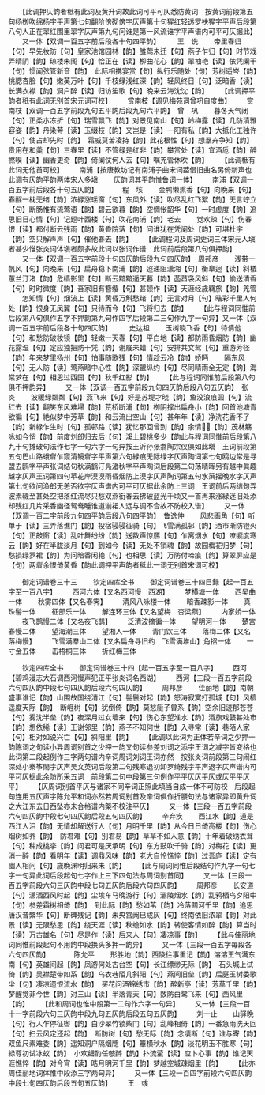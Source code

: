 <!-- { "loadSidebar": true } -->
　　【此调押仄韵者秪有此词及黄升词故此词可平可仄悉防黄词　按黄词前段第五句杨栁吹绵杨字平声第七句翻阶傍砌傍字仄声第十句猩红轻透罗袂猩字平声后段第八句人正在翠红围里翠字仄声第九句问谁是第一风流谁字平声谱内可平可仄据此】
　　又一体【双调一百五字前后段各十句四平韵】　　　王　诜
　　帝里春归【句】早先妆防【句】皇家池馆园林【韵】雏莺未迁【句】燕子乍归【句】时节戏弄晴阴【韵】琼楼朱阁【句】恰正在【读】栁曲花心【韵】翠袖艳【读】依凭阑干【句】惯闻弦管新音【韵】　此际相携宴赏【句】纵行乐随处【句】芳树遥岑【韵】桃腮杏脸【句】嫩英万叶【句】千枝绿浅红深【韵】轻风终日【句】泛暗香【读】长满衣襟【韵】洞户醉【读】归访笙歌【句】晩来云海沈沈【韵】
　　【此调押平韵者秖有此词无别首宋元词可校】
　　赏南枝【调见梅苑词曾巩自度曲】
　　赏南枝【双调一百五字前段九句五平韵后段九句六平韵】　曾　巩
　　暮冬天气闭【句】正柔朩冻折【句】瑞雪飘飞【韵】对景见南山【句】岭梅露【读】几防清雅容姿【韵】丹染萼【读】玉缀枝【韵】又岂是【读】一阳有私【韵】大抵化工独许【句】使占却先时【韵】　霜威莫苦凌持【韵】此花根性【句】想羣卉争知【韵】贵用在和羮【句】三春里【读】不管绿是红非【韵】攀赏处【读】宜酒卮【韵】醉撚嗅【读】幽香更奇【韵】倚阑仗何人去【句】嘱羌管休吹【韵】
　　【此调秪有此词无他首可校】
　　南浦【按唐教坊记有南浦子曲宋词葢借旧曲名另倚新声也　此调有仄韵平韵两体宋人多塡
　　仄韵词其平韵惟鲁词一体】
　　南浦【双调一百五字前后段各十句五仄韵】　　　　程　垓
　　金鸭懒熏香【句】向晩来【句】春酲一枕无绪【韵】浓緑涨瑶窗【句】东风外【读】吹尽乱红飞絮【韵】无言竚立【句】断肠惟有流莺语【韵】碧云欲暮【韵】空惆怅韶华【句】一时虚度【韵】追思旧日心情【句】记题叶西楼【句】吹花南浦【韵】老去
　　觉欢疎【句】伤春恨【读】都付断云残雨【韵】黄昏院落【句】问谁犹在凭阑处【韵】可堪杜宇【韵】空只解声声【句】催他春去【韵】
　　【此调程词及周词史词三体宋元人塡者甚少惟张炎词体塡者颇多故此词以张词作谱　此词前后段第八句俱押韵】
　　又一体【双调一百五字前段十句四仄韵后段九句四仄韵】　周邦彦
　　浅带一帆风【句】向晩来【句】扁舟稳下南浦【韵】迢递阻潇湘【句】衡臯迥【读】斜檥蕙兰汀渚【韵】危樯影里【句】断云黯黯遥天暮【韵】菡蓞袅风斜【句】偷送清香【句】时时微度【韵】吾家旧有簪缨【句】甚顿作【读】天涯经歳羇旅【韵】羌管
　　怎知情【句】烟波上【读】黄昏万斛愁绪【韵】无言对月【句】晧彩千里人何处【韵】恨身无凤翼【句】只待而今【句】飞将归去【韵】
　　【此与程词同惟前后段第八句俱作五字不押韵第九句作四字后段第二三句作九字一句异】又一体【双调一百五字前后段各十句四仄韵】　　　史达祖
　　玉树晓飞香【句】待倩他【句】和愁防破妆镜【韵】轻嫩一天春【句】平白地【读】都防雨昏烟防【韵】幽花露湿【句】定应独把防干凭【韵】谢屐未蜡【句】安排共文鸳【句】重游芳径【韵】年来梦里扬州【句】怕事随歌残【句】情趁云冷【韵】娇眄
　　隔东风【句】无人防【读】莺燕暗中心性【韵】深盟纵约【句】尽同晴雨全无定【韵】海棠梦在【句】相思过西园【句】秋千红影【韵】
　　【此与程词同惟前后段第八句俱不押韵异】
　　又一体【双调一百五字前段九句四仄韵后段八句五仄韵】　张　炎
　　波暖绿粼粼【句】燕飞来【句】好是苏堤才晓【韵】鱼没浪痕圆【句】流红去【读】翻笑东风难埽【韵】荒桥断浦【句】栁阴撑出扁舟小【韵】回首池塘青欲徧【句】絶似梦中芳草【韵】和云流出空山【句】甚年年【读】净洗花香不了【韵】新緑乍生时【句】孤邨路【读】犹忆那回曾到【韵】余情【韵】茂林觞咏如今悄【韵】前度刘郎归去后【句】溪上碧桃多少【韵此与程词同惟前后段第八九十句摊破句法作七字一句六字一句异按王沂孙张翥陶宗仪俱如此塡　王词前段第五句巴山路蛾睂乍窥清镜睂字平声第六句緑痕无际绿字仄声陶词第七句鸥边常是寻盟去鸥字平声张词结句秋满鹤汀鳬渚秋字平声陶词后段第二句荡晴晖另有越中眞趣越字仄声王词第四句苹花岸漠漠雨昏烟防上漠字仄声陶词第五句水葓摇晩水字仄声第七句欲问渔郎无恙否欲字仄声谱内可平可仄据此余防上三词　王词前后两结句弄波素韈至甚处空把落红流尽只愁双燕衔春去拂破蓝光千顷又一首再来涨緑迷旧处添却残红几片采香幽径鸳鸯睡谁道湔裙人远与调不合故不防校入谱】
　　又一体【双调一百二字前段九句四平韵后段八句四平韵】　鲁逸仲
　　风悲画角【句】听单于【读】三弄落谯门【韵】投宿骎骎征骑【句】飞雪满孤邨【韵】酒市渐防镫火【句】正敲窗【读】乱叶舞纷纷【韵】送数声惊鴈【句】乍离烟水【句】嘹唳度寒云【韵】好在半胧淡月【句】到如今【读】无处不销魂【韵】故园梅花归梦【句】愁损绿罗裙【韵】为问暗香闲艳【句】也相思【读】万防付啼痕【韵】算翠屏应是【句】两睂余恨倚黄昏【韵此调押平声韵者秪此一词无别首宋词可校】

　　御定词谱巻三十三
　　钦定四库全书
　　御定词谱巻三十四目録【起一百五字至一百八字】
　　西河六体【又名西河慢　西湖】
　　梦横塘一体
　　西吴曲一体
　　秋雾四体【又名春霁】
　　清风八咏楼一体
　　暗香疎影一体
　　真珠髻一体
　　征部乐一体
　　解连环三体【又名望梅　杏梁燕】
　　内家娇一体
　　夜飞鹊慢二体【又名夜飞鹊】
　　泛清波摘徧一体
　　望明河一体
　　楚宫春慢二体
　　望海潮三体
　　望湘人一体
　　青门饮三体
　　落梅二体【又名落梅慢】
　　飞雪满羣山二体【又名扁舟寻旧约　飞雪满堆山】角招一体
　　一寸金五体
　　击梧桐三体
　　折红梅三体

　　钦定四库全书
　　御定词谱巻三十四【起一百五字至一百八字】
　　西河【碧鸡漫志大石调西河慢声犯正平张炎词名西湖】
　　西河【三段一百五字前段六句四仄韵中段七句四仄韵后段六句四仄韵】
　　周邦彦
　　佳丽地【韵】南朝盛事谁记【韵】山围故国绕清江【句】髻鬟对起【韵】怒涛寂寞打孤城【句】风樯遥度天际【韵】　断崕树【句】犹倒倚【韵】莫愁艇子曽系【韵】空余旧迹郁苍苍【句】雾沈半垒【韵】夜深月过女墙来【句】伤心东望淮水【韵】酒旗戏鼓甚处市【韵】想依稀【读】王谢邻里【韵】燕子不知何世【韵】入寻常【读】巷陌人家【句】相对如说兴亡【句】斜阳里【韵】
　　【此调以此词为正体若辛词之少押一韵陈词之句读小异周词别首之少押一韵又句读参差刘词之添字王词之减字皆变格也　此词第二段起例作三字两句谱内辛词周词刘词王词亦然　按张炎词前段第三句闹红深处小秦筝閙字仄声吴文英词后段第二句残寒退初卸罗绮残字平声退字仄声谱内可平可仄据此余防所采五词　前段第二句中段第三句例作平平仄仄平仄或仄平平仄平】
　　【仄周词别首平仄与诸家不同辛词正照此填当自成一体不可防校　后段起句连用五仄声字陈允平和词亦然若周词别首及辛词俱作折腰句法与诸家异即黄升词之大江东去日西坠亦未合格谱内槩不校注平仄】
　　又一体【三段一百五字前段六句四仄韵中段七句四仄韵后段五句四仄韵】
　　辛弃疾
　　西江水【韵】道是西江人泪【韵】无情却解送行人【句】月明千里【韵】从今日日倚高楼【句】伤心烟树如荠【韵】　防君难【句】别君易【韵】草草不如人意【韵】十年着破绣衣茸【句】种成桃李【韵】问君可是厌承明【句】东方鼓吹千骑【韵】对梅花【读】更消一醉【韵】看明年【读】调鼎风味【韵】老大自怜憔悴【韵】过吾庐【读】定有幽人相问【句】歳晩渊明归来未【韵】
　　【此与周词同惟后段结句作九字一句七字一句异此词后段起句七字作上三下四句法与周词别首同】
　　又一体【三段一百五字前段六句三仄韵中段七句五仄韵后段六句四仄韵】
　　周邦彦
　　长安道【句】潇洒西风时起【韵】尘埃车马晩游行【句】灞陵烟水【韵】乱鸦栖鸟夕阳中【句】参差霜树相倚【韵】　到此际【韵】愁如苇【韵】冷落闗河千里【韵】追思唐汉昔繁华【句】断碑残记【韵】未央宫阙巳成灰【句】终南依旧浓翠【韵】对此景【读】无限愁思【韵】绕天涯【读】秋蟾如水【韵】转使客情如醉【韵】算当时【读】万古雄名【句】尽是作【读】后来人【句】凄凉事【韵】
　　【此与佳丽地词同惟前段起句不用韵中段换头多押一韵异】
　　又一体【三段一百五字毎段各六句四仄韵】　　　　陈允平
　　形胜地【韵】西陵往事重记【韵】溶溶王气满东南【句】英雄间起【韵】凤游何处古台空【句】长江缥缈无际【韵】　石头城上试倚【韵】吴襟楚带如系【韵】乌衣巷陌几斜阳【句】燕间旧垒【韵】后庭玉树委歌尘【句】凄凉遗恨流水【韵】　买花问酒锦绣市【韵】醉新亭【读】芳草千里【韵】梦醒觉非今世【韵】对三山【读】半落青天【句】数防白鹭飞来【句】西风里【韵】
　　【此和周词也惟中段第一二句作六字一句异】
　　又一体【三段一百十一字前段六句三仄韵中段九句五仄韵后段五句五仄韵】
　　刘一止
　　山驿晩【句】行人乍停征辔【韵】白沙翠竹锁柴门【句】乱峰相倚【韵】一番急雨洗天回【句】扫云风定还起【韵】　断防树【句】愁无际【韵】念凄断【句】谁与寄【韵】双鱼尺素难委【韵】遥知洞户隔烟牕【句】簟横秋水【韵】淡花明玉不胜寒【句】緑尊初试冰蚁【韵】　小欢细酌任攲醉【韵】扑流萤【读】应卜心事【韵】谁记天涯憔悴【韵】对今宵【读】晧月明河千里【韵】梦越空城疎烟里【韵】
　　【此亦周佳丽地词体惟中段添三字两句异】
　　又一体【三段一百四字前段六句四仄韵中段七句四仄韵后段五句五仄韵】
　　王　彧
